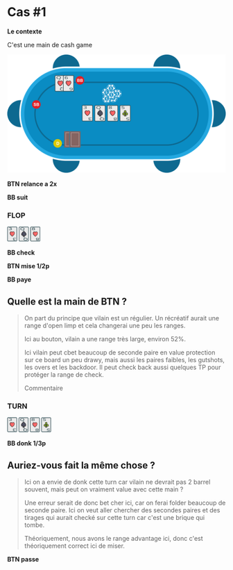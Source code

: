 # Cas #1

**Le contexte**

C'est une main de cash game

![](../img/pkr/2018-07-30-donk-turn.svg)

**BTN relance a 2x**

**BB suit**

### FLOP
<img src="../img/pkr/2018-07-30-donk-turn-flop.png" width="15%" height="15%" />

**BB check**

**BTN mise 1/2p**

**BB paye**

## Quelle est la main de BTN ?
> On part du principe que vilain est un régulier. Un récréatif aurait une range d'open limp et cela changerai une peu les ranges.
> 
> Ici au bouton, vilain a une range très large, environ 52%.
> 
> Ici vilain peut cbet beaucoup de seconde paire en value protection sur ce board un peu drawy, mais aussi les paires faibles, les gutshots, les overs et les backdoor. Il peut check back aussi quelques TP pour protéger la range de check.
>
> Commentaire

### TURN
<img src="../img/pkr/2018-07-30-donk-turn-turn.png" width="20%" height="20%" />

**BB donk 1/3p**

## Auriez-vous fait la même chose ?
> Ici on a envie de donk cette turn car vilain ne devrait pas 2 barrel souvent, mais peut on vraiment value avec cette main ?
> 
> Une erreur serait de donc bet cher ici, car on ferai folder beaucoup de seconde paire. Ici on veut aller chercher des secondes paires et des tirages qui aurait checké sur cette turn car c'est une brique qui tombe.
> 
> Théoriquement, nous avons le range advantage ici, donc c'est théoriquement correct ici de miser.

**BTN passe**
<!--stackedit_data:
eyJoaXN0b3J5IjpbLTE2MzQwOTgwMDAsLTE2NTk4MDUzMDgsMT
UyOTQ1NjA2MCwtMTQ5NzkxNTUxNiwyMDA3MTAwNzgzLC0xMjY5
NTk5NjkwLDQwOTY4NzcxOSw2ODE0OTQ0NjEsLTMzOTYxMDg2NS
wtODIwNjQ2MTU5LDU1NjQ4MTE3NV19
-->